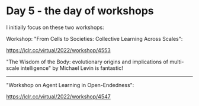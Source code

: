 # Day 5 - the day of workshops

I initially focus on these two workshops:

Workshop: "From Cells to Societies: Collective Learning Across Scales":

https://iclr.cc/virtual/2022/workshop/4553

"The Wisdom of the Body: evolutionary origins and implications of multi-scale intelligence" by Michael Levin is fantastic!

---

"Workshop on Agent Learning in Open-Endedness":

https://iclr.cc/virtual/2022/workshop/4547
